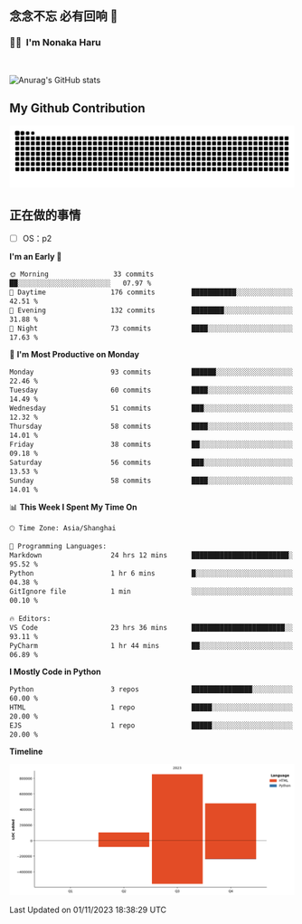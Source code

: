 ## 念念不忘 必有回响  👋
### 👨‍🔧&nbsp;&nbsp;I'm Nonaka Haru

<br>

![Anurag's GitHub stats](https://github-readme-stats.vercel.app/api?username=abinzzz&count_private=true&show_icons=true&theme=tokyonight)


## My Github Contribution
![](https://github.com/abinzzz/abinzzz/blob/output/github-contribution-grid-snake.svg)

## 正在做的事情
- [ ] OS：p2
<!--START_SECTION:waka-->
**I'm an Early 🐤** 

```text
🌞 Morning                33 commits          ██░░░░░░░░░░░░░░░░░░░░░░░   07.97 % 
🌆 Daytime                176 commits         ███████████░░░░░░░░░░░░░░   42.51 % 
🌃 Evening                132 commits         ████████░░░░░░░░░░░░░░░░░   31.88 % 
🌙 Night                  73 commits          ████░░░░░░░░░░░░░░░░░░░░░   17.63 % 
```
📅 **I'm Most Productive on Monday** 

```text
Monday                   93 commits          ██████░░░░░░░░░░░░░░░░░░░   22.46 % 
Tuesday                  60 commits          ████░░░░░░░░░░░░░░░░░░░░░   14.49 % 
Wednesday                51 commits          ███░░░░░░░░░░░░░░░░░░░░░░   12.32 % 
Thursday                 58 commits          ████░░░░░░░░░░░░░░░░░░░░░   14.01 % 
Friday                   38 commits          ██░░░░░░░░░░░░░░░░░░░░░░░   09.18 % 
Saturday                 56 commits          ███░░░░░░░░░░░░░░░░░░░░░░   13.53 % 
Sunday                   58 commits          ████░░░░░░░░░░░░░░░░░░░░░   14.01 % 
```


📊 **This Week I Spent My Time On** 

```text
🕑︎ Time Zone: Asia/Shanghai

💬 Programming Languages: 
Markdown                 24 hrs 12 mins      ████████████████████████░   95.52 % 
Python                   1 hr 6 mins         █░░░░░░░░░░░░░░░░░░░░░░░░   04.38 % 
GitIgnore file           1 min               ░░░░░░░░░░░░░░░░░░░░░░░░░   00.10 % 

🔥 Editors: 
VS Code                  23 hrs 36 mins      ███████████████████████░░   93.11 % 
PyCharm                  1 hr 44 mins        ██░░░░░░░░░░░░░░░░░░░░░░░   06.89 % 
```

**I Mostly Code in Python** 

```text
Python                   3 repos             ███████████████░░░░░░░░░░   60.00 % 
HTML                     1 repo              █████░░░░░░░░░░░░░░░░░░░░   20.00 % 
EJS                      1 repo              █████░░░░░░░░░░░░░░░░░░░░   20.00 % 
```



**Timeline**

![Lines of Code chart](https://raw.githubusercontent.com/abinzzz/abinzzz/main/assets/bar_graph.png)


 Last Updated on 01/11/2023 18:38:29 UTC
<!--END_SECTION:waka-->


